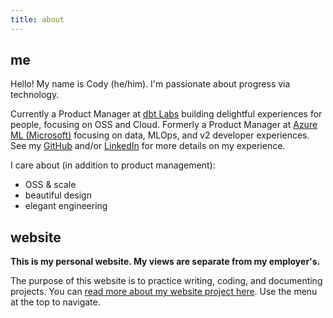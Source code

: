 ```yaml
---
title: about
---
```


## me

Hello! My name is Cody (he/him). I'm passionate about progress via technology.

Currently a Product Manager at [dbt Labs](https://getdbt.com) building delightful experiences for people, focusing on OSS and Cloud. Formerly a Product Manager at [Azure ML (Microsoft)](https://azure.microsoft.com/products/machine-learning) focusing on data, MLOps, and v2 developer experiences. See my [GitHub](https://github.com/lostmygithubaccount) and/or [LinkedIn](https://www.linkedin.com/in/codydkdc) for more details on my experience.

I care about (in addition to product management):

- OSS & scale
- beautiful design
- elegant engineering

## website

**This is my personal website. My views are separate from my employer's.**

The purpose of this website is to practice writing, coding, and documenting projects. You can [read more about my website project here](/project/website). Use the menu at the top to navigate.
